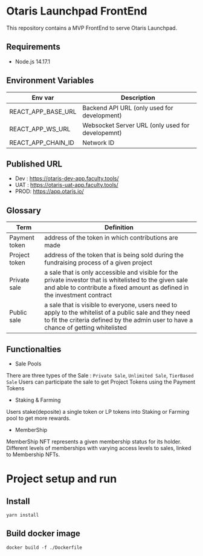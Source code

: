 # Otaris Launchpad FrontEnd

This repository contains a MVP FrontEnd to serve Otaris Launchpad.

## Requirements

- Node.js 14.17.1

## Environment Variables

| Env var                  | Description                                     |
|--------------------------|-------------------------------------------------|
| REACT_APP_BASE_URL       | Backend API URL (only used for development)     |
| REACT_APP_WS_URL         | Websocket Server URL (only used for developemnt)|
| REACT_APP_CHAIN_ID       | Network ID                                      |

## Published URL

- Dev : https://otaris-dev-app.faculty.tools/
- UAT : https://otaris-uat-app.faculty.tools/
- PROD: https://app.otaris.io/

## Glossary

| Term                     | Definition                                      |
|--------------------------|-------------------------------------------------|
| Payment token            | address of the token in which contributions are made |
| Project token            | address of the token that is being sold during the fundraising process of a given project |
| Private sale             | a sale that is only accessible and visible for the private investor that is whitelisted to the given sale and able to contribute a fixed amount as defined in the investment contract|
| Public sale              | a sale that is visible to everyone, users need to apply to the whitelist of a public sale and they need to fit the criteria defined by the admin user to have a chance of getting whitelisted |

## Functionalties

- Sale Pools

 There are three types of the Sale : `Private Sale`, `Unlimited Sale`, `TierBased Sale`
 Users can participate the sale to get Project Tokens using the Payment Tokens

- Staking & Farming

 Users stake(deposite) a single token or LP tokens into Staking or Farming pool to get more rewards.

- MemberShip

 MemberShip NFT represents a given membership status for its holder. 
 Different levels of memberships with varying access levels to sales, linked to Membership NFTs.

# Project setup and run

## Install

`yarn install`

## Build docker image

`docker build -f ./Dockerfile `